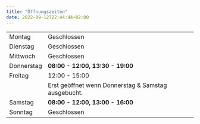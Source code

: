 ```yaml
---
title: "Öffnungszeiten"
date: 2022-09-12T22:44:44+02:00
---
```


|||
|------------|--------------------------------------------------------|
| Montag       | Geschlossen                                          |		
| Dienstag     | Geschlossen                                          |
| Mittwoch	   | Geschlossen                                          | 
| Donnerstag   |  **08:00 - 12:00, 13:30 - 19:00**                    |
| Freitag 	   |    12:00 - 15:00                                     |	
|              | Erst geöffnet wenn Donnerstag & Samstag ausgebucht.  |
| Samstag      |  **08:00 - 12:00, 13:00 - 16:00**                    |	
| Sonntag      | Geschlossen                                          |	

